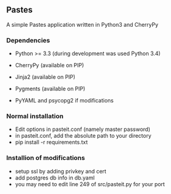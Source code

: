 ## Pastes

A simple Pastes application written in Python3 and CherryPy

### Dependencies

 * Python >= 3.3 (during development was used Python 3.4)
 * CherryPy (available on PIP)
 * Jinja2 (available on PIP)
 * Pygments (available on PIP)
 
 * PyYAML and psycopg2 if modifications
 
### Normal installation
 * Edit options in pasteit.conf (namely master password)
 * in pasteit.conf, add the absolute path to your directory
 * pip install -r requirements.txt
 
### Installion of modifications
 * setup ssl by adding privkey and cert
 * add postgres db info in db.yaml
 * you may need to edit line 249 of src/pasteit.py for your port